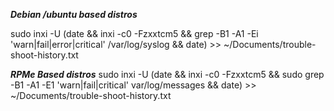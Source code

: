 <b><i>Debian /ubuntu  based distros</b></i>

sudo inxi -U
(date && inxi -c0 -Fzxxtcm5 && grep -B1 -A1 -Ei 'warn|fail|error|critical' /var/log/syslog && date) >> ~/Documents/trouble-shoot-history.txt


<b><i>RPMe Based distros</b></i>
sudo inxi -U
(date && inxi -c0 -Fzxxtcm5 && sudo grep -B1 -A1 -E1 'warn|fail|critical' var/log/messages && date) >> ~/Documents/trouble-shoot-history.txt
